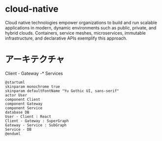 # cloud-native

Cloud native technologies empower organizations to build and run scalable applications in modern, dynamic environments such as public, private, and hybrid clouds. Containers, service meshes, microservices, immutable infrastructure, and declarative APIs exemplify this approach.

# アーキテクチャ

Client - Gateway -\* Services

```plantuml
@startuml
skinparam monochrome true
skinparam defaultFontName "Yu Gothic UI, sans-serif"
actor User
component Client
component Gateway
component Service
database DB
User - Client : React
Client - Gateway : SuperGraph
Gateway - Service : SubGraph
Service - DB
@enduml
```
